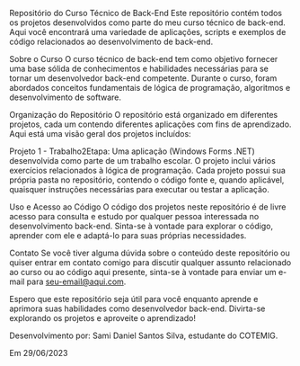 Repositório do Curso Técnico de Back-End
Este repositório contém todos os projetos desenvolvidos como parte do meu curso técnico de back-end. Aqui você encontrará uma variedade de aplicações, scripts e exemplos de código relacionados ao desenvolvimento de back-end.

Sobre o Curso
O curso técnico de back-end tem como objetivo fornecer uma base sólida de conhecimentos e habilidades necessárias para se tornar um desenvolvedor back-end competente. Durante o curso, foram abordados conceitos fundamentais de lógica de programação, algoritmos e desenvolvimento de software.

Organização do Repositório
O repositório está organizado em diferentes projetos, cada um contendo diferentes aplicações com fins de aprendizado. Aqui está uma visão geral dos projetos incluídos:

Projeto 1 - Trabalho2Etapa: Uma aplicação (Windows Forms .NET) desenvolvida como parte de um trabalho escolar. O projeto inclui vários exercícios relacionados à lógica de programação.
Cada projeto possui sua própria pasta no repositório, contendo o código fonte e, quando aplicável, quaisquer instruções necessárias para executar ou testar a aplicação.

Uso e Acesso ao Código
O código dos projetos neste repositório é de livre acesso para consulta e estudo por qualquer pessoa interessada no desenvolvimento back-end. Sinta-se à vontade para explorar o código, aprender com ele e adaptá-lo para suas próprias necessidades.

Contato
Se você tiver alguma dúvida sobre o conteúdo deste repositório ou quiser entrar em contato comigo para discutir qualquer assunto relacionado ao curso ou ao código aqui presente, sinta-se à vontade para enviar um e-mail para seu-email@aqui.com.

Espero que este repositório seja útil para você enquanto aprende e aprimora suas habilidades como desenvolvedor back-end. Divirta-se explorando os projetos e aproveite o aprendizado!

Desenvolvimento por: Sami Daniel Santos Silva, estudante do COTEMIG.

Em 29/06/2023
